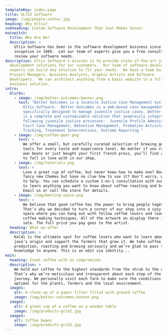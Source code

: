 ```yaml
---
templateKey: index-page
title: ULTIX Software
image: /img/people-center.jpg
heading: Why Ultix?
subheading: Custom Software Development That Just Makes Sense!
mainpitch:
  title: Who Are We?
  description: >
    Ultix Software has been in the software development business since our
    inception in 1989.  Let our team of experts give you a free consultation to
    review your software needs.
description: Ultix Software's mission is to provide state-of-the-art software
  development solutions for our customers.  Our team of software development
  experts can build any solution to fit your needs.  We have a team built with
  Project Managers, Business Analysts, Graphic Artists and Software
  Developers.  We can architect anything from a basic website to a full custom
  business solution.
intro:
  blurbs:
    - image: /img/better-outcomes-banner.png
      text: "Better Outcomes is a Juvenile Justice Case Management System designed by
        Ultix Software.  Better Outcomes is a web-based case management system
        specifically designed to manage juvenile justice cases. Better Outcomes
        is a complete and customizable solution that seamlessly integrates the
        following juvenile justice processes:  Juvenile Profile Administration,
        Court Case Management, Detention Management, Probation Activity
        Tracking, Treatment Interventions, Outcome Reporting "
    - image: /img/coffee-gear.png
      text: >
        We offer a small, but carefully curated selection of brewing gear and
        tools for every taste and experience level. No matter if you roast your
        own beans or just bought your first french press, you’ll find a gadget
        to fall in love with in our shop.
    - image: /img/tutorials.png
      text: >
        Love a great cup of coffee, but never knew how to make one? Bought a
        fancy new Chemex but have no clue how to use it? Don't worry, we’re here
        to help. You can schedule a custom 1-on-1 consultation with our baristas
        to learn anything you want to know about coffee roasting and brewing.
        Email us or call the store for details.
    - image: /img/meeting-space.png
      text: >
        We believe that good coffee has the power to bring people together.
        That’s why we decided to turn a corner of our shop into a cozy meeting
        space where you can hang out with fellow coffee lovers and learn about
        coffee making techniques. All of the artwork on display there is for
        sale. The full price you pay goes to the artist.
  heading: What we offer
  description: >
    Kaldi is the ultimate spot for coffee lovers who want to learn about their
    java’s origin and support the farmers that grew it. We take coffee
    production, roasting and brewing seriously and we’re glad to pass that
    knowledge to anyone. This is an edit via identity...
main:
  heading: Great coffee with no compromises
  description: >
    We hold our coffee to the highest standards from the shrub to the cup.
    That’s why we’re meticulous and transparent about each step of the coffee’s
    journey. We personally visit each farm to make sure the conditions are
    optimal for the plants, farmers and the local environment.
  image1:
    alt: A close-up of a paper filter filled with ground coffee
    image: /img/better-outcomes-banner.png
  image2:
    alt: A green cup of a coffee on a wooden table
    image: /img/products-grid2.jpg
  image3:
    alt: Coffee beans
    image: /img/products-grid1.jpg
---
```

